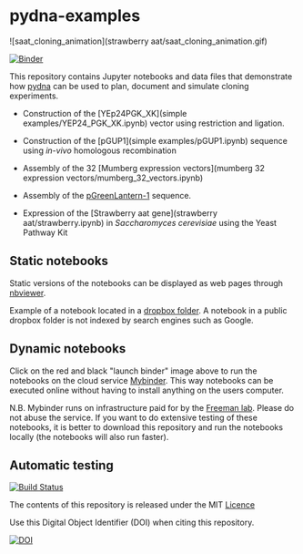 # pydna-examples

![saat_cloning_animation](strawberry aat/saat_cloning_animation.gif)

[![Binder](http://mybinder.org/badge.svg)](http://mybinder.org:/repo/bjornfjohansson/pydna-examples)

This repository contains Jupyter notebooks and data files 
that demonstrate how [pydna](https://github.com/BjornFJohansson/pydna/blob/py3dev/README.md) 
can be used to plan, document and simulate cloning experiments.

* Construction of the [YEp24PGK_XK](simple examples/YEP24_PGK_XK.ipynb) vector using restriction and ligation.

* Construction of the [pGUP1](simple examples/pGUP1.ipynb) sequence using _in-vivo_ homologous recombination

* Assembly of the 32 [Mumberg expression vectors](mumberg 32 expression vectors/mumberg_32_vectors.ipynb)

* Assembly of the [pGreenLantern-1](pGreenLantern1/pGreenLantern1.ipynb) sequence.

* Expression of the [Strawberry aat gene](strawberry aat/strawberry.ipynb) in _Saccharomyces cerevisiae_ using the Yeast Pathway Kit


## Static notebooks

Static versions of the notebooks can be displayed as web pages through [nbviewer](http://nbviewer.jupyter.org/github/BjornFJohansson/pydna-examples/blob/master/index.ipynb).

Example of a notebook located in a [dropbox folder](http://nbviewer.ipython.org/urls/dl.dropboxusercontent.com/u/1263722/served_from_dropbox.ipynb
). A notebook in a public dropbox folder is not indexed by search engines such as Google. 


## Dynamic notebooks

Click on the red and black "launch binder" image above to run the notebooks on the cloud service [Mybinder](http://mybinder.org/).
This way notebooks can be executed online without having to install anything on the users computer.

N.B. Mybinder runs on infrastructure paid for by the [Freeman lab](https://www.janelia.org/our-research/former-labs/freeman-lab).
Please do not abuse the service. If you want to do extensive testing of these notebooks, it is better to download this repository 
and run the notebooks locally (the notebooks will also run faster).

## Automatic testing

[![Build Status](https://drone.io/github.com/BjornFJohansson/pydna-examples/status.png)](https://drone.io/github.com/BjornFJohansson/pydna-examples/latest)

The contents of this repository is released under the MIT [Licence](License.md)

Use this Digital Object Identifier (DOI) when citing this repository.

[![DOI](https://zenodo.org/badge/72821267.svg)](https://zenodo.org/badge/latestdoi/72821267)
